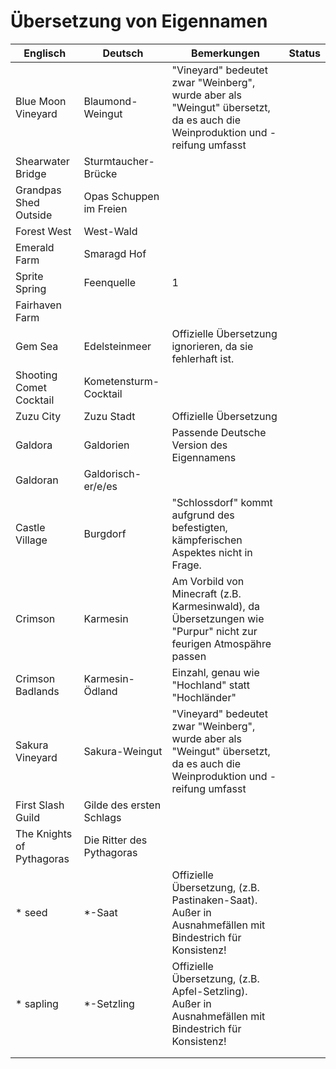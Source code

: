 # Übersetzung von Eigennamen

| Englisch                  | Deutsch                   | Bemerkungen                                                                                                                 | Status |
|---------------------------|---------------------------|-----------------------------------------------------------------------------------------------------------------------------|--------|
| Blue Moon Vineyard        | Blaumond-Weingut          | "Vineyard" bedeutet zwar "Weinberg", wurde aber als "Weingut" übersetzt, da es auch die Weinproduktion und -reifung umfasst |        |
| Shearwater Bridge         | Sturmtaucher-Brücke       |                                                                                                                             |        |
| Grandpas Shed Outside     | Opas Schuppen im Freien   |                                                                                                                             |        |
| Forest West               | West-Wald                 |                                                                                                                             |        |
| Emerald Farm              | Smaragd Hof               |                                                                                                                             |        |
| Sprite Spring             | Feenquelle                |                                                                                                                    1         |        |
| Fairhaven Farm            |                           |                                                                                                                             |        |
| Gem Sea                   | Edelsteinmeer             | Offizielle Übersetzung ignorieren, da sie fehlerhaft ist.                                                                   |        |
| Shooting Comet Cocktail   | Kometensturm-Cocktail     |                                                                                                                             |        |
| Zuzu City                 | Zuzu Stadt                | Offizielle Übersetzung                                                                                                      |        |
| Galdora                   | Galdorien                 | Passende Deutsche Version des Eigennamens                                                                                   |        |
| Galdoran                  | Galdorisch-er/e/es        |                                                                                                                             |        |
| Castle Village            | Burgdorf                  | "Schlossdorf" kommt aufgrund des befestigten, kämpferischen Aspektes nicht in Frage.                                        |        |
| Crimson                   | Karmesin                  | Am Vorbild von Minecraft (z.B. Karmesinwald), da Übersetzungen wie "Purpur" nicht zur feurigen Atmospähre passen            |        |
| Crimson Badlands          | Karmesin-Ödland           | Einzahl, genau wie "Hochland" statt "Hochländer"                                                                            |        |
| Sakura Vineyard           | Sakura-Weingut            | "Vineyard" bedeutet zwar "Weinberg", wurde aber als "Weingut" übersetzt, da es auch die Weinproduktion und -reifung umfasst |        |
| First Slash Guild         | Gilde des ersten Schlags  |                                                                                                                             |        |
| The Knights of Pythagoras | Die Ritter des Pythagoras |                                                                                                                             |        |
| * seed                    | *-Saat                    | Offizielle Übersetzung, (z.B. Pastinaken-Saat). Außer in Ausnahmefällen mit Bindestrich für Konsistenz!                     |        |
| * sapling                 | *-Setzling                | Offizielle Übersetzung, (z.B. Apfel-Setzling). Außer in Ausnahmefällen mit Bindestrich für Konsistenz!                      |        |
|                           |                           |                                                                                                                             |        |
|                           |                           |                                                                                                                             |        |